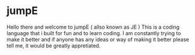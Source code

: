 # jumpE
Hello there and welcome to jumpE ( allso known as JE )
This is a coding language that i built for fun and to learn coding. I am constantly trying to make it better and if anyone has any ideas or way of making it better please tell me, it would be greatly appretiated.
